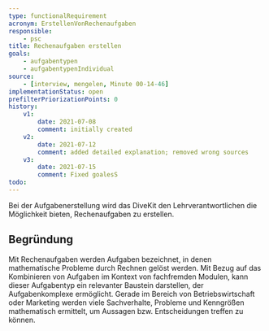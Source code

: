 ```yaml
---
type: functionalRequirement
acronym: ErstellenVonRechenaufgaben
responsible: 
    - psc
title: Rechenaufgaben erstellen
goals: 
    - aufgabentypen
    - aufgabentypenIndividual
source:
    - [interview, mengelen, Minute 00-14-46]
implementationStatus: open
prefilterPriorizationPoints: 0
history:
    v1:
        date: 2021-07-08
        comment: initially created
    v2:
        date: 2021-07-12
        comment: added detailed explanation; removed wrong sources
    v3:
        date: 2021-07-15
        comment: Fixed goalesS
todo: 
---
```


Bei der Aufgabenerstellung wird das DiveKit den Lehrverantwortlichen die Möglichkeit bieten, Rechenaufgaben zu erstellen.

## Begründung

Mit Rechenaufgaben werden Aufgaben bezeichnet, in denen mathematische Probleme durch Rechnen gelöst werden. Mit Bezug auf das Kombinieren von Aufgaben im Kontext von fachfremden Modulen, kann dieser Aufgabentyp ein relevanter Baustein darstellen, der Aufgabenkomplexe ermöglicht. Gerade im Bereich von Betriebswirtschaft oder Marketing werden viele Sachverhalte, Probleme und Kenngrößen mathematisch ermittelt, um Aussagen bzw. Entscheidungen treffen zu können.

